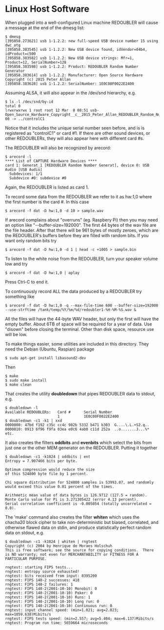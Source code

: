 # Linux Host Software

When plugged into a well-configured Linux machine REDOUBLER will cause a message at the end of the dmesg list:
```
$ dmesg
[395858.273621] usb 1-1.2.2: new full-speed USB device number 15 using dwc_otg
[395858.383545] usb 1-1.2.2: New USB device found, idVendor=04b4, idProduct=c500
[395858.383582] usb 1-1.2.2: New USB device strings: Mfr=1, Product=12, SerialNumber=128
[395858.383598] usb 1-1.2.2: Product: REDOUBLER Random Number Generator
[395858.383614] usb 1-1.2.2: Manufacturer: Open Source Hardware Copyright (c) 2015 Peter Allan
[395858.383628] usb 1-1.2.2: SerialNumber: 1E0C08F0022E2400
```
Assuming ALSA, it will also appear in the /dev/snd hierarchy, e.g.
```
$ ls -l /dev/snd/by-id
total 0
lrwxrwxrwx 1 root root 12 Mar  8 08:51 usb-Open_Source_Hardware_Copyright__c__2015_Peter_Allan_REDOUBLER_Random_Number_Generator_1E0C08F0022E2400-00 -> ../controlC1
```
Notice that it includes the unique serial number seen before, and is is registered as "controlC1" or card #1. If there are other sound devices, or other REDOUBLERs, they will also appear here with different card #s.

The REDOUBLER will also be recognized by arecord:
```
$ arecord -l
**** List of CAPTURE Hardware Devices ****
card 1: Generat_1 [REDOUBLER Random Number Generat], device 0: USB Audio [USB Audio]
  Subdevices: 1/1
  Subdevice #0: subdevice #0
```
Again, the REDOUBLER is listed as card 1.

To record some data from the REDOUBLER we refer to it as hw:1,0 where the first number is the card #. In this case
```
$ arecord -f dat -D hw:1,0 -d 10 > sample.wav
```	
If arecord complains about "overruns" (eg. Raspbery Pi) then you may need an option like "--buffer-size=192000". The first 44 bytes of the wav file are the file header. After that there will be 961 bytes of mostly zeroes, which are the REDOUBLER's buffers before they are filled with random bits. If you want only random bits try
```
$ arecord -f dat -D hw:1,0 -d 1 | head -c +1005 > sample.bin
```
To listen to the white noise from the REDOUBLER, turn your speaker volume low and try
```
$ arecord -f dat -D hw:1,0 | aplay
```	
Press Ctrl-C to end it.

To continuously record ALL the data produced by a REDOUBLER try something like
```
$ arecord -f dat -D hw:1,0 -q --max-file-time 600 --buffer-size=192000 --use-strftime /tank/temp/%Y/%m/%d/redoubler1-%H-%M-%S.wav &
```
All the files will have the 44-byte WAV header, but only the first will have the empty buffer. About 6TB of space will be required for a year of data. Use "disown" before closing the terminal. Other than disk space, resource use will be low.

To make things easier, some utilities are included in this directory. They need the Debian (Ubuntu, Raspian) package
```
$ sudo apt-get install libasound2-dev
```
Then
```
$ make
$ sudo make install
$ make clean
```
That creates the utility **doubledown** that pipes REDOUBLER data to stdout, e.g.
```
$ doubledown -l
Available REDOUBLERs:	Card #    	Serial Number       
                    	1         	1E0C08F0022E2400
$ doubledown -c1 -k1 | xxd
0000000: 47bd f192 c35c cc4c 982b 5332 b471 b303  G....\.L.+S2.q..
0000010: 0913 6f96 f9fa 03ea e0c6 4ab0 c11d 252a  ..o.......J...%*
etc.
```
It also creates the filters **oddbits** and **evenbits** which select the bits from just one or the other MEM generator on the REDOUBLER. Putting it together
```
$ doubledown -c1 -k1024 | oddbits | ent
Entropy = 7.907466 bits per byte.

Optimum compression would reduce the size
of this 524800 byte file by 1 percent.

Chi square distribution for 524800 samples is 53993.07, and randomly
would exceed this value 0.01 percent of the times.

Arithmetic mean value of data bytes is 126.9712 (127.5 = random).
Monte Carlo value for Pi is 3.271305422 (error 4.13 percent).
Serial correlation coefficient is -0.005054 (totally uncorrelated = 0.0).
```
The 'make' command also creates the filter **whiten** which uses the chacha20 block cipher to take non-deterministic but biased, correlated, and otherwise flawed data on stdin, and produce statistically perfect random data on stdout, e.g.
```
$ doubledown -c1 -k1024 | whiten | rngtest
Copyright (c) 2004 by Henrique de Moraes Holschuh
This is free software; see the source for copying conditions.  There is NO warranty; not even for MERCHANTABILITY or FITNESS FOR A PARTICULAR PURPOSE.

rngtest: starting FIPS tests...
rngtest: entropy source exhausted!
rngtest: bits received from input: 8395200
rngtest: FIPS 140-2 successes: 418
rngtest: FIPS 140-2 failures: 1
rngtest: FIPS 140-2(2001-10-10) Monobit: 0
rngtest: FIPS 140-2(2001-10-10) Poker: 0
rngtest: FIPS 140-2(2001-10-10) Runs: 1
rngtest: FIPS 140-2(2001-10-10) Long run: 0
rngtest: FIPS 140-2(2001-10-10) Continuous run: 0
rngtest: input channel speed: (min=1.021; avg=2.023; max=1059.638)Mibits/s
rngtest: FIPS tests speed: (min=2.557; avg=5.404; max=6.137)Mibits/s
rngtest: Program run time: 5659664 microseconds
```
